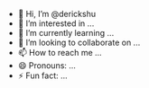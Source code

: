 - 👋 Hi, I’m @derickshu
- 👀 I’m interested in ...
- 🌱 I’m currently learning ...
- 💞️ I’m looking to collaborate on ...
- 📫 How to reach me ...
- 😄 Pronouns: ...
- ⚡ Fun fact: ...

<!---
derickshu/derickshu is a ✨ special ✨ repository because its `README.md` (this file) appears on your GitHub profile.
You can click the Preview link to take a look at your changes.
--->
